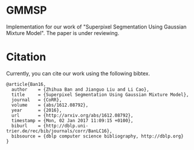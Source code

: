 # GMMSP

Implementation for our work of "Superpixel Segmentation Using Gaussian Mixture Model". The paper is under reviewing.



# Citation

Currently, you can cite our work using the following bibtex. 

```
@article{Ban16,
  author    = {Zhihua Ban and Jianguo Liu and Li Cao},
  title     = {Superpixel Segmentation Using Gaussian Mixture Model},
  journal   = {CoRR},
  volume    = {abs/1612.08792},
  year      = {2016},
  url       = {http://arxiv.org/abs/1612.08792},
  timestamp = {Mon, 02 Jan 2017 11:09:15 +0100},
  biburl    = {http://dblp.uni-trier.de/rec/bib/journals/corr/BanLC16},
  bibsource = {dblp computer science bibliography, http://dblp.org}
}
```


